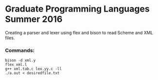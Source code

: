 # Graduate Programming Languages Summer 2016

Creating a parser and lexer using flex and bison to read Scheme and XML files.

### Commands:
```
bison -d xml.y
flex xml.l
g++ xml.tab.c lex.yy.c -ll
./a.out < desiredfile.txt
```
